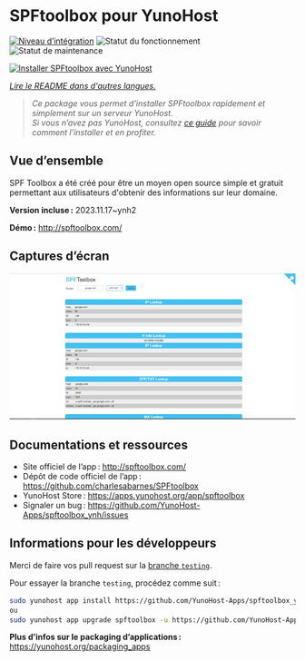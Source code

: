 <!--
Nota bene : ce README est automatiquement généré par <https://github.com/YunoHost/apps/tree/master/tools/readme_generator>
Il NE doit PAS être modifié à la main.
-->

# SPFtoolbox pour YunoHost

[![Niveau d’intégration](https://apps.yunohost.org/badge/integration/spftoolbox)](https://ci-apps.yunohost.org/ci/apps/spftoolbox/)
![Statut du fonctionnement](https://apps.yunohost.org/badge/state/spftoolbox)
![Statut de maintenance](https://apps.yunohost.org/badge/maintained/spftoolbox)

[![Installer SPFtoolbox avec YunoHost](https://install-app.yunohost.org/install-with-yunohost.svg)](https://install-app.yunohost.org/?app=spftoolbox)

*[Lire le README dans d'autres langues.](./ALL_README.md)*

> *Ce package vous permet d’installer SPFtoolbox rapidement et simplement sur un serveur YunoHost.*  
> *Si vous n’avez pas YunoHost, consultez [ce guide](https://yunohost.org/install) pour savoir comment l’installer et en profiter.*

## Vue d’ensemble

SPF Toolbox a été créé pour être un moyen open source simple et gratuit permettant aux utilisateurs d'obtenir des informations sur leur domaine.

**Version incluse :** 2023.11.17~ynh2

**Démo :** <http://spftoolbox.com/>

## Captures d’écran

![Capture d’écran de SPFtoolbox](./doc/screenshots/687474703a2f2f692e696d6775722e636f6d2f4143785a5074512e706e67.png)

## Documentations et ressources

- Site officiel de l’app : <http://spftoolbox.com/>
- Dépôt de code officiel de l’app : <https://github.com/charlesabarnes/SPFtoolbox>
- YunoHost Store : <https://apps.yunohost.org/app/spftoolbox>
- Signaler un bug : <https://github.com/YunoHost-Apps/spftoolbox_ynh/issues>

## Informations pour les développeurs

Merci de faire vos pull request sur la [branche `testing`](https://github.com/YunoHost-Apps/spftoolbox_ynh/tree/testing).

Pour essayer la branche `testing`, procédez comme suit :

```bash
sudo yunohost app install https://github.com/YunoHost-Apps/spftoolbox_ynh/tree/testing --debug
ou
sudo yunohost app upgrade spftoolbox -u https://github.com/YunoHost-Apps/spftoolbox_ynh/tree/testing --debug
```

**Plus d’infos sur le packaging d’applications :** <https://yunohost.org/packaging_apps>
